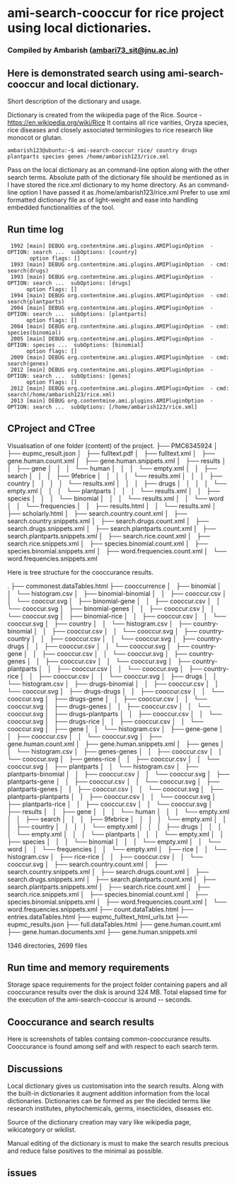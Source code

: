 # ami-search-cooccur for rice project using local dictionaries.

### Compiled by Ambarish (ambari73_sit@jnu.ac.in)

## Here is demonstrated search using ami-search-cooccur and local dictionary.

Short description of the dictionary and usage.

Dictionary is created from the wikipedia page of the Rice. Source - https://en.wikipedia.org/wiki/Rice
It contains all rice varities, Oryza species, rice diseases and closely associated terminilogies to rice research like monocot or 
glutan.

    ambarish123@ubuntu:~$ ami-search-cooccur rice/ country drugs plantparts species genes /home/ambarish123/rice.xml

Pass on the local dictionary as an command-line option along with the other search terms. Absolute path 
of the dictionary file should be mentioned as in I have stored the rice.xml dictionary to my home directory.
As an command-line option I have passed it as /home/ambarish123/rice.xml
Prefer to use xml formatted dictionary file as of light-weight and ease into handling embedded functionalities of the tool.  

## Run time log
    
     1992 [main] DEBUG org.contentmine.ami.plugins.AMIPluginOption  - OPTION: search ...  subOptions: [country]
           option flags: []
     1993 [main] DEBUG org.contentmine.ami.plugins.AMIPluginOption  - cmd: search(drugs)
     1993 [main] DEBUG org.contentmine.ami.plugins.AMIPluginOption  - OPTION: search ...  subOptions: [drugs]
          option flags: []
     1994 [main] DEBUG org.contentmine.ami.plugins.AMIPluginOption  - cmd: search(plantparts)
     2004 [main] DEBUG org.contentmine.ami.plugins.AMIPluginOption  - OPTION: search ...  subOptions: [plantparts]
          option flags: []
     2004 [main] DEBUG org.contentmine.ami.plugins.AMIPluginOption  - cmd: species(binomial)
     2005 [main] DEBUG org.contentmine.ami.plugins.AMIPluginOption  - OPTION: species ...  subOptions: [binomial]
          option flags: []
     2009 [main] DEBUG org.contentmine.ami.plugins.AMIPluginOption  - cmd: search(genes)
     2012 [main] DEBUG org.contentmine.ami.plugins.AMIPluginOption  - OPTION: search ...  subOptions: [genes]
          option flags: []
     2012 [main] DEBUG org.contentmine.ami.plugins.AMIPluginOption  - cmd: search(/home/ambarish123/rice.xml)
     2013 [main] DEBUG org.contentmine.ami.plugins.AMIPluginOption  - OPTION: search ...  subOptions: [/home/ambarish123/rice.xml]

## CProject and CTree
Visualisation of one folder (content) of the project. 
├── PMC6345924
│   ├── eupmc_result.json
│   ├── fulltext.pdf
│   ├── fulltext.xml
│   ├── gene.human.count.xml
│   ├── gene.human.snippets.xml
│   ├── results
│   │   ├── gene
│   │   │   └── human
│   │   │       └── empty.xml
│   │   ├── search
│   │   │   ├── 9febrice
│   │   │   │   └── results.xml
│   │   │   ├── country
│   │   │   │   └── results.xml
│   │   │   ├── drugs
│   │   │   │   └── empty.xml
│   │   │   └── plantparts
│   │   │       └── results.xml
│   │   ├── species
│   │   │   └── binomial
│   │   │       └── results.xml
│   │   └── word
│   │       └── frequencies
│   │           ├── results.html
│   │           └── results.xml
│   ├── scholarly.html
│   ├── search.country.count.xml
│   ├── search.country.snippets.xml
│   ├── search.drugs.count.xml
│   ├── search.drugs.snippets.xml
│   ├── search.plantparts.count.xml
│   ├── search.plantparts.snippets.xml
│   ├── search.rice.count.xml
│   ├── search.rice.snippets.xml
│   ├── species.binomial.count.xml
│   ├── species.binomial.snippets.xml
│   ├── word.frequencies.count.xml
│   └── word.frequencies.snippets.xml



Here is tree structure for the cooccurance results.

.
├── commonest.dataTables.html
├── cooccurrence
│   ├── binomial
│   │   └── histogram.csv
│   ├── binomial-binomial
│   │   ├── cooccur.csv
│   │   └── cooccur.svg
│   ├── binomial-gene
│   │   ├── cooccur.csv
│   │   └── cooccur.svg
│   ├── binomial-genes
│   │   ├── cooccur.csv
│   │   └── cooccur.svg
│   ├── binomial-rice
│   │   ├── cooccur.csv
│   │   └── cooccur.svg
│   ├── country
│   │   └── histogram.csv
│   ├── country-binomial
│   │   ├── cooccur.csv
│   │   └── cooccur.svg
│   ├── country-country
│   │   ├── cooccur.csv
│   │   └── cooccur.svg
│   ├── country-drugs
│   │   ├── cooccur.csv
│   │   └── cooccur.svg
│   ├── country-gene
│   │   ├── cooccur.csv
│   │   └── cooccur.svg
│   ├── country-genes
│   │   ├── cooccur.csv
│   │   └── cooccur.svg
│   ├── country-plantparts
│   │   ├── cooccur.csv
│   │   └── cooccur.svg
│   ├── country-rice
│   │   ├── cooccur.csv
│   │   └── cooccur.svg
│   ├── drugs
│   │   └── histogram.csv
│   ├── drugs-binomial
│   │   ├── cooccur.csv
│   │   └── cooccur.svg
│   ├── drugs-drugs
│   │   ├── cooccur.csv
│   │   └── cooccur.svg
│   ├── drugs-gene
│   │   ├── cooccur.csv
│   │   └── cooccur.svg
│   ├── drugs-genes
│   │   ├── cooccur.csv
│   │   └── cooccur.svg
│   ├── drugs-plantparts
│   │   ├── cooccur.csv
│   │   └── cooccur.svg
│   ├── drugs-rice
│   │   ├── cooccur.csv
│   │   └── cooccur.svg
│   ├── gene
│   │   └── histogram.csv
│   ├── gene-gene
│   │   ├── cooccur.csv
│   │   └── cooccur.svg
│   ├── gene.human.count.xml
│   ├── gene.human.snippets.xml
│   ├── genes
│   │   └── histogram.csv
│   ├── genes-genes
│   │   ├── cooccur.csv
│   │   └── cooccur.svg
│   ├── genes-rice
│   │   ├── cooccur.csv
│   │   └── cooccur.svg
│   ├── plantparts
│   │   └── histogram.csv
│   ├── plantparts-binomial
│   │   ├── cooccur.csv
│   │   └── cooccur.svg
│   ├── plantparts-gene
│   │   ├── cooccur.csv
│   │   └── cooccur.svg
│   ├── plantparts-genes
│   │   ├── cooccur.csv
│   │   └── cooccur.svg
│   ├── plantparts-plantparts
│   │   ├── cooccur.csv
│   │   └── cooccur.svg
│   ├── plantparts-rice
│   │   ├── cooccur.csv
│   │   └── cooccur.svg
│   ├── results
│   │   ├── gene
│   │   │   └── human
│   │   │       └── empty.xml
│   │   ├── search
│   │   │   ├── 9febrice
│   │   │   │   └── empty.xml
│   │   │   ├── country
│   │   │   │   └── empty.xml
│   │   │   ├── drugs
│   │   │   │   └── empty.xml
│   │   │   └── plantparts
│   │   │       └── empty.xml
│   │   ├── species
│   │   │   └── binomial
│   │   │       └── empty.xml
│   │   └── word
│   │       └── frequencies
│   │           └── empty.xml
│   ├── rice
│   │   └── histogram.csv
│   ├── rice-rice
│   │   ├── cooccur.csv
│   │   └── cooccur.svg
│   ├── search.country.count.xml
│   ├── search.country.snippets.xml
│   ├── search.drugs.count.xml
│   ├── search.drugs.snippets.xml
│   ├── search.plantparts.count.xml
│   ├── search.plantparts.snippets.xml
│   ├── search.rice.count.xml
│   ├── search.rice.snippets.xml
│   ├── species.binomial.count.xml
│   ├── species.binomial.snippets.xml
│   ├── word.frequencies.count.xml
│   └── word.frequencies.snippets.xml
├── count.dataTables.html
├── entries.dataTables.html
├── eupmc_fulltext_html_urls.txt
├── eupmc_results.json
├── full.dataTables.html
├── gene.human.count.xml
├── gene.human.documents.xml
├── gene.human.snippets.xml

1346 directories, 2699 files



## Run time and memory requirements
Storage space requirements for the project folder containing papers and all cooccurance results over the disk is around 324 MB.
Total elapsed time for the execution of the ami-search-cooccur is around -- seconds.
## Cooccurance and search results

Here is screenshots of tables containg common-cooccurance results. Cooccurance is found among self and with 
respect to each search term.

## Discussions
Local dictionary gives us customisation into the search results. Along with the built-in dictionaries
it augment addition information from the local dictionaries. Dictionaries can be formed as per the decided 
terms like research institutes, phytochemicals, germs, insecticides, diseases etc.

Source of the dictionary creation may vary like wikipedia page, wikicategory or wikilist.

Manual editing of the dictionary is must to make the search results precious and reduce false positives to the minimal as possible.


## issues
